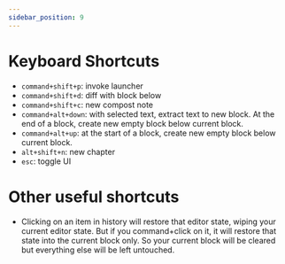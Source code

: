 ```yaml
---
sidebar_position: 9
---
```


# Keyboard Shortcuts

- `command+shift+p`: invoke launcher
- `command+shift+d`: diff with block below
- `command+shift+c`: new compost note
- `command+alt+down`: with selected text, extract text to new block. At the end of a block, create new empty block below current block.
- `command+alt+up`: at the start of a block, create new empty block below current block.
- `alt+shift+n`: new chapter
- `esc`: toggle UI


# Other useful shortcuts

- Clicking on an item in history will restore that editor state, wiping your current editor state. But if you command+click on it, it will restore that state into the current block only. So your current block will be cleared but everything else will be left untouched.